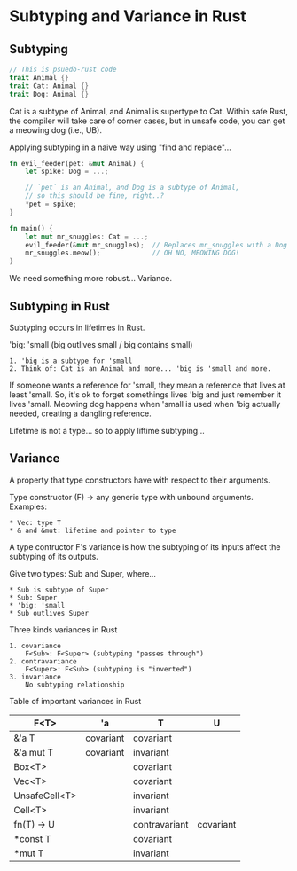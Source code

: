 # Subtyping and Variance in Rust

## Subtyping

```rust
// This is psuedo-rust code
trait Animal {}
trait Cat: Animal {}
trait Dog: Animal {}
```

Cat is a subtype of Animal, and Animal is supertype to Cat.
Within safe Rust, the compiler will take care of corner cases,
but in unsafe code, you can get a meowing dog (i.e., UB).

Applying subtyping in a naive way using "find and replace"...

```rust
fn evil_feeder(pet: &mut Animal) {
    let spike: Dog = ...;

    // `pet` is an Animal, and Dog is a subtype of Animal,
    // so this should be fine, right..?
    *pet = spike;
}

fn main() {
    let mut mr_snuggles: Cat = ...;
    evil_feeder(&mut mr_snuggles);  // Replaces mr_snuggles with a Dog
    mr_snuggles.meow();             // OH NO, MEOWING DOG!
}
```

We need something more robust... Variance.

## Subtyping in Rust

Subtyping occurs in lifetimes in Rust.

'big: 'small (big outlives small / big contains small)

    1. 'big is a subtype for 'small
    2. Think of: Cat is an Animal and more... 'big is 'small and more.

If someone wants a reference for 'small, they mean a reference that lives
at least 'small. So, it's ok to forget somethings lives 'big and just
remember it lives 'small. Meowing dog happens when 'small is used when
'big actually needed, creating a dangling reference.

Lifetime is not a type... so to apply liftime subtyping...

## Variance

A property that type constructors have with respect to their arguments.

Type constructor (F<T>) -> any generic type with unbound arguments. Examples:

    * Vec: type T
    * & and &mut: lifetime and pointer to type

A type contructor F's variance is how the subtyping of its inputs affect the subtyping of its outputs.

Give two types: Sub and Super, where...

    * Sub is subtype of Super
    * Sub: Super
    * 'big: 'small
    * Sub outlives Super

Three kinds variances in Rust

    1. covariance
        F<Sub>: F<Super> (subtyping "passes through")
    2. contravariance
        F<Super>: F<Sub> (subtyping is "inverted")
    3. invariance
        No subtyping relationship

Table of important variances in Rust

F\<T\>          | 'a        | T             | U
--------------- | --------- | ------------- | --------
&'a T           | covariant | covariant     |	
&'a mut T       | covariant | invariant     |	
Box\<T\>        |           | covariant     |	
Vec\<T\>        |           | covariant     |	
UnsafeCell\<T\> |           | invariant     |	
Cell\<T\>       |           | invariant     |
fn(T) -> U      |           | contravariant | covariant
*const T         |           | covariant     |
*mut T           |           | invariant     |	

